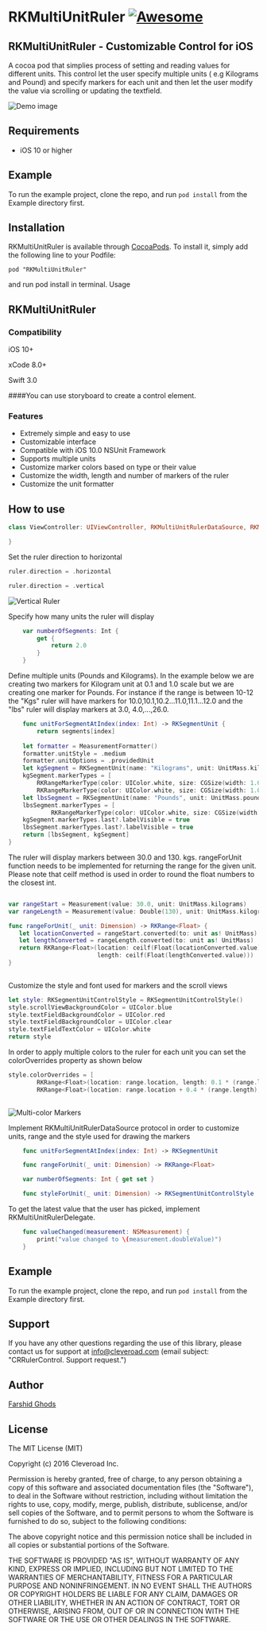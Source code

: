 # RKMultiUnitRuler [![Awesome](https://cdn.rawgit.com/sindresorhus/awesome/d7305f38d29fed78fa85652e3a63e154dd8e8829/media/badge.svg)](https://github.com/sindresorhus/awesome) 


## RKMultiUnitRuler - Customizable Control for iOS

A cocoa pod that simplies process of setting and reading values for different units. This control let the user
specify multiple units ( e.g Kilograms and Pound) and specify markers for each unit and then let the user
modify the value via scrolling or updating the textfield.

![Demo image](https://s3.amazonaws.com/farshid.ghods.github/rkmultiunitruler-1.gif)


## Requirements
* iOS 10 or higher

## Example

To run the example project, clone the repo, and run `pod install` from the Example directory first.

## Installation

RKMultiUnitRuler is available through [CocoaPods](http://cocoapods.org). To install
it, simply add the following line to your Podfile:

```
pod "RKMultiUnitRuler"
```
and run pod install in terminal.
Usage

## RKMultiUnitRuler

### Compatibility

iOS 10+

xCode 8.0+

Swift 3.0

####You can use storyboard to create a control element.


 
### Features
- Extremely simple and easy to use
- Customizable interface
- Compatible with iOS 10.0 NSUnit Framework
- Supports multiple units
- Customize marker colors based on type or their value
- Customize the width, length and number of markers of the ruler
- Customize the unit formatter


## How to use


```swift
class ViewController: UIViewController, RKMultiUnitRulerDataSource, RKMultiUnitRulerDelegate {

}
```

 Set the ruler direction to horizontal

```swift
ruler.direction = .horizontal
```

```swift
ruler.direction = .vertical
```
![Vertical Ruler](https://s3.amazonaws.com/farshid.ghods.github/ruler-vertical-1.jpg)

Specify how many units the ruler will display

```swift
    var numberOfSegments: Int {
        get {
            return 2.0
        }
    }
```

Define multiple units (Pounds and Kilograms).
In the example below we are creating two markers for Kilogram unit at 0.1 and 1.0 scale but we are creating one marker for Pounds.
For instance if the range is between 10-12 the "Kgs" ruler will have markers for 10.0,10.1,10.2...11.0,11.1...12.0
and the "lbs" ruler will display markers at 3.0, 4.0,...,26.0.


```swift
    func unitForSegmentAtIndex(index: Int) -> RKSegmentUnit {
        return segments[index]
    
    let formatter = MeasurementFormatter()
    formatter.unitStyle = .medium
    formatter.unitOptions = .providedUnit
    let kgSegment = RKSegmentUnit(name: "Kilograms", unit: UnitMass.kilograms, formatter: formatter)
    kgSegment.markerTypes = [
        RKRangeMarkerType(color: UIColor.white, size: CGSize(width: 1.0, height: 35.0), scale: 0.1),
        RKRangeMarkerType(color: UIColor.white, size: CGSize(width: 1.0, height: 50.0), scale: 1.0)]
    let lbsSegment = RKSegmentUnit(name: "Pounds", unit: UnitMass.pounds, formatter: formatter)
    lbsSegment.markerTypes = [
            RKRangeMarkerType(color: UIColor.white, size: CGSize(width: 1.0, height: 35.0), scale: 1.0)]
    kgSegment.markerTypes.last?.labelVisible = true
    lbsSegment.markerTypes.last?.labelVisible = true
    return [lbsSegment, kgSegment]
}


```

The ruler will display markers between 30.0 and 130. kgs. rangeForUnit function needs
to be implemented for returning the range for the given unit. Please note that
ceilf method is used in order to round the float numbers to the closest int.

```swift

var rangeStart = Measurement(value: 30.0, unit: UnitMass.kilograms)
var rangeLength = Measurement(value: Double(130), unit: UnitMass.kilograms)

func rangeForUnit(_ unit: Dimension) -> RKRange<Float> {
   let locationConverted = rangeStart.converted(to: unit as! UnitMass)
   let lengthConverted = rangeLength.converted(to: unit as! UnitMass)
   return RKRange<Float>(location: ceilf(Float(locationConverted.value)),
                         length: ceilf(Float(lengthConverted.value)))
}
    
```


Customize the style and font used for markers and the scroll views

```swift
let style: RKSegmentUnitControlStyle = RKSegmentUnitControlStyle()
style.scrollViewBackgroundColor = UIColor.blue
style.textFieldBackgroundColor = UIColor.red
style.textFieldBackgroundColor = UIColor.clear
style.textFieldTextColor = UIColor.white
return style
```

In order to apply multiple colors to the ruler for each unit you can set the colorOverrides property as shown below

```swift
style.colorOverrides = [
        RKRange<Float>(location: range.location, length: 0.1 * (range.length)): UIColor.red,
        RKRange<Float>(location: range.location + 0.4 * (range.length), length: 0.2 * (range.length)): UIColor.green]
        
```

![Multi-color Markers](https://s3.amazonaws.com/farshid.ghods.github/ruler-color-1.jpg)


Implement RKMultiUnitRulerDataSource protocol in order to customize units, range and the style used for drawing the markers
```swift
    func unitForSegmentAtIndex(index: Int) -> RKSegmentUnit

    func rangeForUnit(_ unit: Dimension) -> RKRange<Float>

    var numberOfSegments: Int { get set }

    func styleForUnit(_ unit: Dimension) -> RKSegmentUnitControlStyle
```

To get the latest value that the user has picked, implement RKMultiUnitRulerDelegate.

```swift
    func valueChanged(measurement: NSMeasurement) {
        print("value changed to \(measurement.doubleValue)")
    }
```


## Example

To run the example project, clone the repo, and run `pod install` from the Example directory first.


## Support

If you have any other questions regarding the use of this library, please contact us for support at info@cleveroad.com (email subject: "CRRulerControl. Support request.") 

## Author

[Farshid Ghods](farshid.ghods@gmail.com)

## License

The MIT License (MIT)

Copyright (c) 2016 Cleveroad Inc.

Permission is hereby granted, free of charge, to any person obtaining a copy
of this software and associated documentation files (the "Software"), to deal
in the Software without restriction, including without limitation the rights
to use, copy, modify, merge, publish, distribute, sublicense, and/or sell
copies of the Software, and to permit persons to whom the Software is
furnished to do so, subject to the following conditions:

The above copyright notice and this permission notice shall be included in all
copies or substantial portions of the Software.

THE SOFTWARE IS PROVIDED "AS IS", WITHOUT WARRANTY OF ANY KIND, EXPRESS OR
IMPLIED, INCLUDING BUT NOT LIMITED TO THE WARRANTIES OF MERCHANTABILITY,
FITNESS FOR A PARTICULAR PURPOSE AND NONINFRINGEMENT. IN NO EVENT SHALL THE
AUTHORS OR COPYRIGHT HOLDERS BE LIABLE FOR ANY CLAIM, DAMAGES OR OTHER
LIABILITY, WHETHER IN AN ACTION OF CONTRACT, TORT OR OTHERWISE, ARISING FROM,
OUT OF OR IN CONNECTION WITH THE SOFTWARE OR THE USE OR OTHER DEALINGS IN THE
SOFTWARE.
